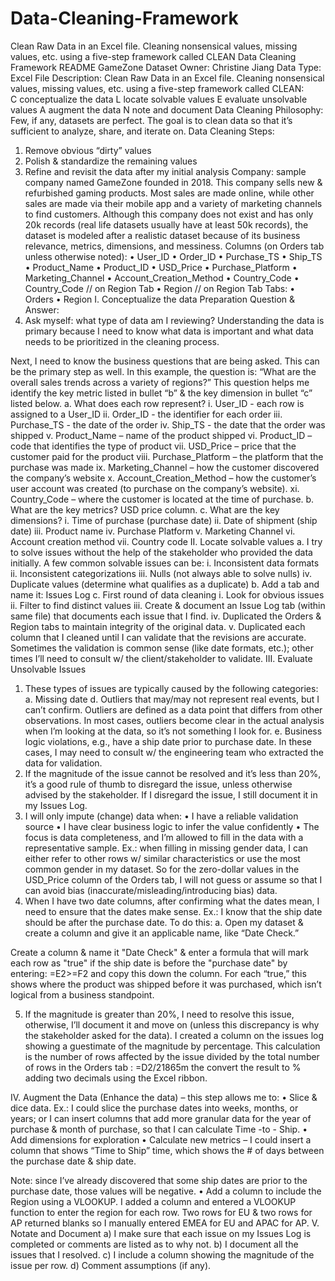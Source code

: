 # Data-Cleaning-Framework
Clean Raw Data in an Excel file. Cleaning nonsensical values, missing values, etc. using a five-step framework called CLEAN
Data Cleaning Framework README
GameZone Dataset Owner: Christine Jiang
Data Type: Excel File
Description: Clean Raw Data in an Excel file. Cleaning nonsensical values, missing values, etc. using a five-step framework called CLEAN:	
C conceptualize the data
L locate solvable values
E evaluate unsolvable values
A augment the data
N note and document
Data Cleaning Philosophy: Few, if any, datasets are perfect. The goal is to clean data so that it’s sufficient to analyze, share, and iterate on.
Data Cleaning Steps:
1.	Remove obvious “dirty” values
2.	Polish & standardize the remaining values
3.	Refine and revisit the data after my initial analysis
Company: sample company named GameZone founded in 2018. This company sells new & refurbished gaming products. Most sales are made online, while other sales are made via their mobile app and a variety of marketing channels to find customers. 
Although this company does not exist and has only 20k records (real life datasets usually have at least 50k records), the dataset is modeled after a realistic dataset because of its business relevance, metrics, dimensions, and messiness. 
Columns (on Orders tab unless otherwise noted):
•	User_ID
•	Order_ID
•	Purchase_TS
•	Ship_TS
•	Product_Name
•	Product_ID
•	USD_Price
•	Purchase_Platform
•	Marketing_Channel
•	Account_Creation_Method
•	Country_Code
•	Country_Code  // on Region Tab
•	Region // on Region Tab
Tabs:
•	Orders
•	Region
I.	Conceptualize the data
Preparation Question & Answer:
1.	Ask myself: what type of data am I reviewing? Understanding the data is primary because I need to know what data is important and what data needs to be prioritized in the cleaning process.

Next, I need to know the business questions that are being asked. This can be the primary step as well. In this example, the question is:
“What are the overall sales trends across a variety of regions?”  This question helps me identify the key metric listed in bullet “b” & the key dimension in bullet “c” listed below.
a.	What does each row represent? 
i.	User_ID - each row is assigned to a User_ID
ii.	Order_ID - the identifier for each order
iii.	Purchase_TS - the date of the order 
iv.	Ship_TS -  the date that the order was shipped
v.	Product_Name – name of the product shipped
vi.	Product_ID – code that identifies the type of product
vii.	USD_Price – price that the customer paid for the product
viii.	Purchase_Platform – the platform that the purchase was made
ix.	Marketing_Channel – how the customer discovered the company’s website
x.	Account_Creation_Method – how the customer’s user account was created (to purchase on the company’s website).
xi.	Country_Code – where the customer is located at the time of purchase.
b.	What are the key metrics? USD price column.
c.	What are the key dimensions? 
i.	Time of purchase (purchase date)
ii.	Date of shipment (ship date)
iii.	Product name
iv.	Purchase Platform
v.	Marketing Channel
vi.	Account creation method
vii.	Country code
II.	Locate solvable values
a.	I try to solve issues without the help of the stakeholder who provided the data initially. A few common solvable issues can be:
i.	Inconsistent data formats
ii.	Inconsistent categorizations
iii.	Nulls (not always able to solve nulls)
iv.	Duplicate values (determine what qualifies as a duplicate)
b.	Add a tab and name it: Issues Log
c.	First round of data cleaning
i.	Look for obvious issues
ii.	Filter to find distinct values
iii.	Create & document an Issue Log tab (within same file) that documents each issue that I find. 
iv.	Duplicated the Orders & Region tabs to maintain integrity of the original data. 
v.	Duplicated each column that I cleaned until I can validate that the revisions are accurate. Sometimes the validation is common sense (like date formats, etc.); other times I’ll need to consult w/ the client/stakeholder to validate.
III.	Evaluate Unsolvable Issues
1.	These types of issues are typically caused by the following categories:
a.	Missing date
d.	Outliers that may/may not represent real events, but I can’t confirm. Outliers are defined as a data point that differs from other observations. In most cases, outliers become clear in the actual analysis when I’m looking at the data, so it’s not something I look for.
e.	Business logic violations, e.g., have a ship date prior to purchase date. 
In these cases, I may need to consult w/ the engineering team who extracted the data for validation. 
2.	If the magnitude of the issue cannot be resolved and it’s less than 20%, it’s a good rule of thumb to disregard the issue, unless otherwise advised by the stakeholder. If I disregard the issue, I still document it in my Issues Log.
3.	I will only impute (change) data when:
•	I have a reliable validation source
•	I have clear business logic to infer the value confidently
•	The focus is  data completeness, and I’m allowed to fill in the data with a representative sample. Ex.:  when filling in missing gender data, I can either refer to other rows w/ similar characteristics or use the most common gender in my dataset.
So for the zero-dollar values in the USD_Price column of the Orders tab, I will not guess or assume so that I can avoid bias (inaccurate/misleading/introducing bias) data.
4.	When I have two date columns, after confirming what the dates mean, I need to ensure that the dates make sense. Ex.: I know that the ship date should be after the purchase date. To do this:
a.	Open my dataset & create a column and give it an applicable name, like “Date Check.” 

Create a  column & name it "Date Check" & enter a formula that will mark each row as "true" if the ship date is before the "purchase date" by entering: =E2>=F2 and copy this down the column. For each “true,” this shows where the product was shipped before it was purchased, which isn’t logical from a business standpoint.

5.	 If the magnitude is greater than 20%, I need to resolve this issue, otherwise, I’ll document it and move on (unless this discrepancy is why the stakeholder asked for the data). I created a column on the issues log  showing a guestimate of the magnitude by percentage. This calculation is the number of rows affected by the issue divided by the total number of rows in the Orders tab : =D2/21865m the convert the result to % adding two decimals using the Excel ribbon.

IV.	Augment the Data (Enhance the data) – this step allows me to:
•	Slice & dice data. Ex.: I could slice the purchase dates into weeks, months, or years; or I can insert columns that add more granular data for the year of purchase & month of purchase, so that I can calculate Time -to -  Ship.
•	Add dimensions for exploration
•	Calculate new metrics – I could insert a column that shows “Time to Ship” time, which shows the # of days between the purchase date & ship date. 

Note: since I’ve already discovered that some ship dates are prior to the purchase date, those values will be negative.
•	Add a column to include the Region using a VLOOKUP. I added a column and entered a VLOOKUP function to enter the region for each row. Two rows for EU & two rows for AP returned blanks so I manually entered EMEA for EU and APAC for AP.
V.	Notate and Document
a)	I make sure that each issue on my Issues Log is completed or comments are listed as to why not. 
b)	I document all the issues that I resolved. 
c)	I include a column showing the magnitude of the issue per row.
d)	Comment assumptions (if any).
